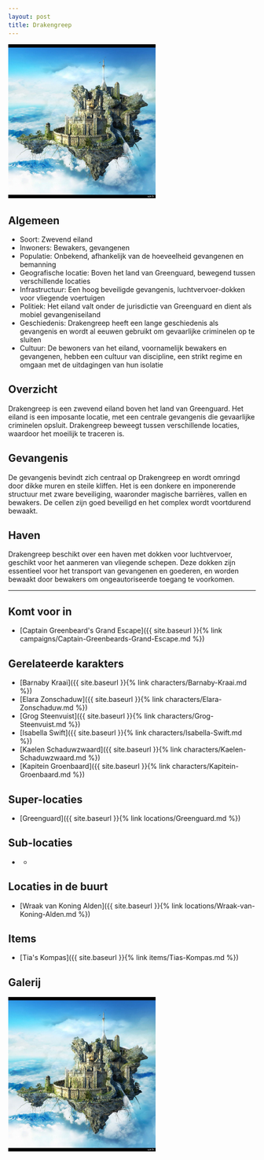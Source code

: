 ```yaml
---
layout: post
title: Drakengreep
---
```


<img src="../images/Drakengreep.jpg" alt="Drakengreep" width=300>

## Algemeen
* Soort: Zwevend eiland
* Inwoners: Bewakers, gevangenen
* Populatie: Onbekend, afhankelijk van de hoeveelheid gevangenen en bemanning
* Geografische locatie: Boven het land van Greenguard, bewegend tussen verschillende locaties
* Infrastructuur: Een hoog beveiligde gevangenis, luchtvervoer-dokken voor vliegende voertuigen
* Politiek: Het eiland valt onder de jurisdictie van Greenguard en dient als mobiel gevangeniseiland
* Geschiedenis: Drakengreep heeft een lange geschiedenis als gevangenis en wordt al eeuwen gebruikt om gevaarlijke criminelen op te sluiten
* Cultuur: De bewoners van het eiland, voornamelijk bewakers en gevangenen, hebben een cultuur van discipline, een strikt regime en omgaan met de uitdagingen van hun isolatie

## Overzicht
Drakengreep is een zwevend eiland boven het land van Greenguard. Het eiland is een imposante locatie, met een centrale gevangenis die gevaarlijke criminelen opsluit. Drakengreep beweegt tussen verschillende locaties, waardoor het moeilijk te traceren is.

## Gevangenis
De gevangenis bevindt zich centraal op Drakengreep en wordt omringd door dikke muren en steile kliffen. Het is een donkere en imponerende structuur met zware beveiliging, waaronder magische barrières, vallen en bewakers. De cellen zijn goed beveiligd en het complex wordt voortdurend bewaakt.

## Haven
Drakengreep beschikt over een haven met dokken voor luchtvervoer, geschikt voor het aanmeren van vliegende schepen. Deze dokken zijn essentieel voor het transport van gevangenen en goederen, en worden bewaakt door bewakers om ongeautoriseerde toegang te voorkomen.

---

## Komt voor in
* [Captain Greenbeard's Grand Escape]({{ site.baseurl }}{% link campaigns/Captain-Greenbeards-Grand-Escape.md %})

## Gerelateerde karakters
* [Barnaby Kraai]({{ site.baseurl }}{% link characters/Barnaby-Kraai.md %})
* [Elara Zonschaduw]({{ site.baseurl }}{% link characters/Elara-Zonschaduw.md %})
* [Grog Steenvuist]({{ site.baseurl }}{% link characters/Grog-Steenvuist.md %})
* [Isabella Swift]({{ site.baseurl }}{% link characters/Isabella-Swift.md %})
* [Kaelen Schaduwzwaard]({{ site.baseurl }}{% link characters/Kaelen-Schaduwzwaard.md %})
* [Kapitein Groenbaard]({{ site.baseurl }}{% link characters/Kapitein-Groenbaard.md %})

## Super-locaties
* [Greenguard]({{ site.baseurl }}{% link locations/Greenguard.md %})

## Sub-locaties
* -

## Locaties in de buurt
* [Wraak van Koning Alden]({{ site.baseurl }}{% link locations/Wraak-van-Koning-Alden.md %})

## Items
* [Tia's Kompas]({{ site.baseurl }}{% link items/Tias-Kompas.md %})

## Galerij
<img src="../images/Drakengreep.jpg" alt="Drakengreep" width=300>
